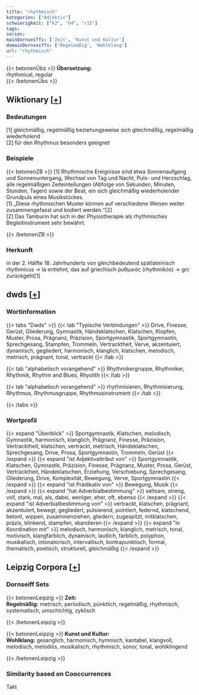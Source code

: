 ```yaml
---
title: "rhythmisch"
kategorien: ["Adjektiv"]
schwierigkeit: ["k2", "h4", "r15"]
tags:
series:
mainDornseiffs: ['Zeit', 'Kunst und Kultur']
domainDornseiffs: ['Regelmäßig', 'Wohlklang']
url: "rhythmisch"
---
```


{{< betonenÜbs >}}
**Übersetzung:**  
rhythmical, regular  
{{< /betonenÜbs >}}

## Wiktionary [[+](https://de.wiktionary.org/wiki/rhythmisch)]

### Bedeutungen
[1] gleichmäßig, regelmäßig beziehungsweise sich gleichmäßig, regelmäßig wiederholend  
[2] für den Rhythmus besonders geeignet  

### Beispiele
{{< betonenZB >}}
[1] Rhythmische Ereignisse sind etwa Sonnenaufgang und Sonnenuntergang, Wechsel von Tag und Nacht, Puls- und Herzschlag, alle regelmäßigen Zeiteinteilungen (Abfolge von Sekunden, Minuten, Stunden, Tagen) sowie der Beat, ein sich gleichmäßig wiederholender Grundpuls eines Musikstückes.  
[1] „Diese rhythmischen Muster können auf verschiedene Weisen weiter zusammengefasst und kodiert werden.“[2]  
[2] Das Tamburin hat sich in der Physiotherapie als rhythmisches Begleitinstrument sehr bewährt.  

{{< /betonenZB >}}
### Herkunft
in der 2. Hälfte 18. Jahrhunderts von gleichbedeutend spätlateinisch rhythmicus → la entlehnt, das auf griechisch ῥυθμικός (rhythmikós) → grc zurückgeht[1]  



## dwds [[+](https://www.dwds.de/wb/rhythmisch)]

### Wortinformation
{{< tabs "Dwds" >}}
{{< tab "Typische Verbindungen" >}}
Drive, Finesse, Gerüst, Gliederung, Gymnastik, Händeklatschen, Klatschen, Klopfen, Muster, Prosa, Prägnanz, Präzision, Sportgymnastik, Sportgymnastin, Sprechgesang, Stampfen, Trommeln, Vertracktheit, Verve, akzentuiert, dynamisch, gegliedert, harmonisch, klanglich, klatschen, melodisch, metrisch, prägnant, tonal, vertrackt
{{< /tab >}}

{{< tab "alphabetisch vorangehend" >}}
Rhythmikergruppe, Rhythmiker, Rhythmik, Rhythm and Blues, Rhyolith
{{< /tab >}}

{{< tab "alphabetisch vorangehend" >}}
rhythmisieren, Rhythmisierung, Rhythmus, Rhythmusgruppe, Rhythmusinstrument
{{< /tab >}}

{{< /tabs >}}

### Wortprofil
{{< expand "Überblick" >}} Sportgymnastik, Klatschen, melodisch, Gymnastik, harmonisch, klanglich, Prägnanz, Finesse, Präzision, Vertracktheit, klatschen, vertrackt, metrisch, Händeklatschen, Sprechgesang, Drive, Prosa, Sportgymnastin, Trommeln, Gerüst {{< /expand >}}
{{< expand "ist Adjektivattribut von" >}} Sportgymnastik, Klatschen, Gymnastik, Präzision, Finesse, Prägnanz, Muster, Prosa, Gerüst, Vertracktheit, Händeklatschen, Erziehung, Verschiebung, Sprechgesang, Gliederung, Drive, Komplexität, Bewegung, Verve, Sportgymnastin {{< /expand >}}
{{< expand "ist Prädikativ von" >}} Bewegung, Musik {{< /expand >}}
{{< expand "hat Adverbialbestimmung" >}} seltsam, streng, voll, stark, mal, als, dabei, weniger, eher, oft, ebenso {{< /expand >}}
{{< expand "ist Adverbialbestimmung von" >}} vertrackt, klatschen, prägnant, akzentuiert, bewegt, gegliedert, pulsierend, pointiert, federnd, klatschend, betont, wippen, zusammenziehen, gliedern, zugespitzt, mitklatschen, präzis, blinkend, stampfen, skandieren {{< /expand >}}
{{< expand "in Koordination mit" >}} melodisch, harmonisch, klanglich, metrisch, tonal, motivisch, klangfarblich, dynamisch, lautlich, farblich, polyphon, musikalisch, intonatorisch, intervallisch, kontrapunktisch, formal, thematisch, poetisch, strukturell, gleichmäßig {{< /expand >}}

## Leipzig Corpora [[+](https://corpora.uni-leipzig.de/en/res?word=rhythmisch&corpusId=deu_newscrawl-public_2018)]

### Dornseiff Sets
{{< betonenLeipzig >}}
**Zeit:**  
**Regelmäßig:** metrisch, periodisch, pünktlich, regelmäßig, rhythmisch, systematisch, umschichtig, zyklisch  

{{< /betonenLeipzig >}}


{{< betonenLeipzig >}}
**Kunst und Kultur:**  
**Wohlklang:** gesanglich, harmonisch, hymnisch, kantabel, klangvoll, melodisch, melodiös, musikalisch, rhythmisch, sonor, tonal, wohlklingend  

{{< /betonenLeipzig >}}

### Similarity based on Cooccurrences
Takt

